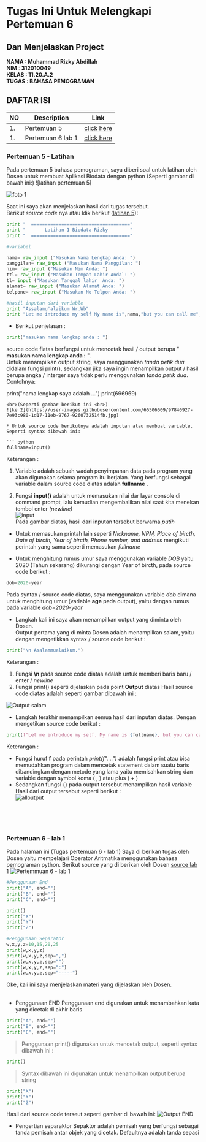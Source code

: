 # Tugas Ini Untuk Melengkapi Pertemuan 6 <br>
## Dan Menjelaskan Project <br>

**NAMA : Muhammad Rizky Abdillah** <br>
**NIM : 312010049** <br>
**KELAS : TI.20.A.2** <br>
**TUGAS : BAHASA PEMOGRAMAN** <br>

## DAFTAR ISI <br>

| NO | Description | Link |
| ----- | ----- | ---- |
| 1. | Pertemuan 5 | [click here](#pertemuan-5---latihan) |
| 1. | Pertemuan 6 lab 1 | [click here](#pertemuan-6---lab-1) |
### Pertemuan 5 - Latihan

Pada pertemuan 5 bahasa pemograman, saya diberi soal untuk latihan oleh Dosen untuk membuat Aplikasi Biodata dengan python (Seperti gambar di bawah ini:)
![latihan pertemuan 5]

![foto 1](https://user-images.githubusercontent.com/66506609/97837657-3d002000-1d11-11eb-80d0-7332a6b8a92c.png)


Saat ini saya akan menjelaskan hasil dari tugas tersebut. <br>
Berikut *source code* nya atau klik berikut ([latihan 5](tugas5.py)): <br>

``` python
print "  ====================================" 
print "       Latihan 1 Biodata Rizky        "
print "  ===================================="

#variabel

nama= raw_input ("Masukan Nama Lengkap Anda: ")
panggilan= raw_input ("Masukan Nama Panggilan: ")
nim= raw_input ("Masukan Nim Anda: ")
ttl= raw_input ("Masukan Tempat Lahir Anda`: ")
tl= input ("Masukan Tanggal lahir  Anda: ")
alamat= raw_input ("Masukan Alamat Anda: ")
telpone= raw_input ("Masukan No Telpon Anda: ")

#hasil inputan dari variable
print "Assalamu'alaikum Wr.Wb"
print "Let me introduce my self My name is",nama,"but you can call me",panggilan,"my NPM is",nim,"I was born in",ttl,"and I am",tl,"years old. I am very glad if you want to invite my house in",alamat,".So, don't forget to call me before with the number",telpone,
```

* Berikut penjelasan :<br>
``` python
print("masukan nama lengkap anda : ")
```

source code fiatas berfungsi untuk mencetak hasil / output berupa " **masukan nama lengkap anda :** ". <br>
 Untuk menampilkan output string, saya menggunakan *tanda petik dua* didalam fungsi print(), sedangkan jika saya ingin menampilkan output / hasil berupa angka / interger saya tidak perlu menggunakan *tanda petik dua*. Contohnya:
 
 print("nama lengkap saya adalah ...")
print(696969)
```
<br>(Seperti gambar berikut ini <br>)
![ke 2](https://user-images.githubusercontent.com/66506609/97840927-7e93c980-1d17-11eb-9767-9260732514fb.jpg)

* Untuk source code berikutnya adalah inputan atau membuat variable. Seperti syntax dibawah ini:

``` python
fullname=input()
```
Keterangan : <br>
1. Variable adalah sebuah wadah penyimpanan data pada program yang akan digunakan selama program itu berjalan. Yang berfungsi sebagai variable dalam source code diatas adalah **fullname** . <br>

2. Fungsi **input()** adalah untuk memasukan nilai dar layar console di command prompt, lalu kemudian mengembalikan nilai saat kita menekan tombol enter *(newline)* <br>
![input](praktikum/hslnma.png) <br>
Pada gambar diatas, hasil dari inputan tersebut berwarna *putih* <br>
* Untuk memasukan printah lain seperti *Nickname, NPM, Place of bircth, Date of bircth, Year of bircth, Phone number, and address* mengikuti perintah yang sama seperti memasukan *fullname* <br>

* Untuk menghitung rumus umur saya menggunakan variable *DOB* yaitu 2020 (Tahun sekarang) dikurangi dengan Year of bircth, pada source code berikut : <br>
``` python
dob=2020-year
```
Pada syntax / source code diatas, saya menggunakan variable *dob* dimana untuk menghitung umur (variable **age** pada output), yaitu dengan rumus pada variable *dob=2020-year* <br>

* Langkah kali ini saya akan menampilkan output yang diminta oleh Dosen. <br>
Output pertama yang di minta Dosen adalah menampilkan salam, yaitu dengan mengetikkan syntax / source code berikut : 
``` python
print("\n Asalammualaikum.")
```
Keterangan :
1. Fungsi **\n** pada source code diatas adalah untuk memberi baris baru / enter / *newline*
2. Fungsi print() seperti dijelaskan pada point **Output** diatas
Hasil source code diatas adalah seperti gambar dibawah ini : <br>

![Output salam](praktikum/nma3.png)
* Langkah terakhir menampilkan semua hasil dari inputan diatas. Dengan mengetikan source code berikut : <br>
``` python
print(f"Let me introduce my self. My name is {fullname}, but you can call me {nickname}. My NPM {npm}. I was born in {pob} and Iam {dob} years old. I am very glad if you want to invite my house in {address}. So don't forget to call me before with the number {phone}. \n Thank You ")
```
Keterangan : <br>
* Fungsi huruf **f** pada perintah *print(f"....")* adalah fungsi print atau bisa memudahkan program dalam mencetak statement dalam suatu baris dibandingkan dengan metode yang lama yaitu memisahkan string dan variable dengan symbol koma ( , ) atau plus ( + ) <br>
* Sedangkan fungsi {} pada output tersebut menampilkan hasil variable <br>
Hasil dari output tersebut seperti berikut : <br>
![alloutput](praktikum/alloutput.png)
<br>
<br>
<br>

### Pertemuan 6 - lab 1

Pada halaman ini (Tugas pertemuan 6 - lab 1) Saya di berikan tugas oleh Dosen yaitu mempelajari Operator Aritmatika menggunakan bahasa pemograman python. Berikut source yang di berikan oleh Dosen [source lab 1](lab1.py)
![Pertemmuan 6 - lab 1](praktikum/lab1.png)
``` python
#Penggunaan End
print("A", end="")
print("B", end="")
print("C", end="")

print()
print("X")
print("Y")
print("Z")

#Penggunaan Separator
w,x,y,z=10,15,20,25
print(w,x,y,z)
print(w,x,y,z,sep=",")
print(w,x,y,z,sep="")
print(w,x,y,z,sep=":")
print(w,x,y,z,sep="-----")
```
Oke, kali ini saya menjelaskan materi yang dijelaskan oleh Dosen. <br><br>

* Penggunaan END
Penggunaan end digunakan untuk menambahkan kata yang dicetak di akhir baris

``` python
print("A", end="")
print("B", end="")
print("C", end="")
```

> Penggunaan print() digunakan untuk mencetak output, seperti syntax dibawah ini : <br>
``` python 
print()
```
> Syntax dibawah ini digunakan untuk menampilkan output berupa string
``` python
print("X")
print("Y")
print("Z")
```
Hasil dari source code terseut seperti gambar di bawah ini: 
![Output END](praktikum/abcd.png)

* Pengertian separaktor
Sepaktor adalah pemisah yang berfungsi sebagai tanda pemisah antar objek yang dicetak. Defaultnya adalah tanda sepasi <br><br>
